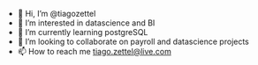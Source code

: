- 👋 Hi, I’m @tiagozettel
- 👀 I’m interested in datascience and BI
- 🌱 I’m currently learning postgreSQL
- 💞️ I’m looking to collaborate on payroll and datascience projects
- 📫 How to reach me tiago.zettel@live.com

<!---
tiagozettel/tiagozettel is a ✨ special ✨ repository because its `README.md` (this file) appears on your GitHub profile.
You can click the Preview link to take a look at your changes.
--->
